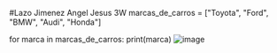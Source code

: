 #Lazo Jimenez Angel Jesus 3W
marcas_de_carros = ["Toyota", "Ford", "BMW", "Audi", "Honda"]

for marca in marcas_de_carros:
    print(marca)
![image](https://github.com/user-attachments/assets/4f92f50f-f7e3-46e8-83dd-9ef5f46405c6)
